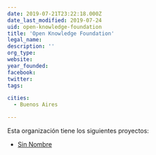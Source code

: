 ```yaml
---
date: 2019-07-21T23:22:18.000Z
date_last_modified: 2019-07-24
uid: open-knowledge-foundation
title: 'Open Knowledge Foundation'
legal_name: 
description: ''
org_type: 
website: 
year_founded: 
facebook: 
twitter: 
tags:

cities: 
  - Buenos Aires

---
```


Esta organización tiene los siguientes proyectos:

- [Sin Nombre](/proyectos/sin-nombre)
